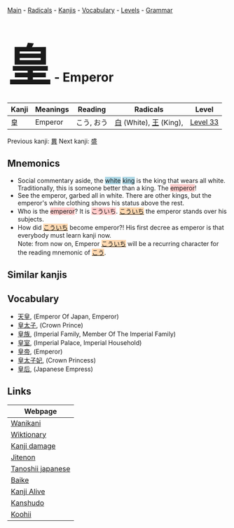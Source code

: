 <style> bigfont {font-size: 100px}</style>
[Main](../README.md) -
[Radicals](../radicals.md) -
[Kanjis](../kanjis.md) -
[Vocabulary](../vocabulary.md) -
[Levels](../levels.md) -
[Grammar](../grammar.md)
# <bigfont> 皇</bigfont> - Emperor 

| Kanji | Meanings | Reading | Radicals | Level |
| --- | --- | --- | --- | --- |
| 皇 | Emperor | こう, おう | [白](../radicals/白.md) (White), [王](../radicals/王.md) (King),  | [Level 33](../levels/wk_level33.md) |

Previous kanji: [異](異.md) Next kanji: [盛](盛.md) 

## Mnemonics
 * Social commentary aside, the <span style="background-color:#ADD8E6"> white</span> <span style="background-color:#ADD8E6"> king</span> is the king that wears all white. Traditionally, this is someone better than a king. The <span style="background-color:#ffcccb"> emperor</span>!
* See the emperor, garbed all in white. There are other kings, but the emperor's white clothing shows his status above the rest.
* Who is the <span style="background-color:#ffcccb"> emperor</span>? It is <span style="background-color:#ffcccb"> こういち</span>. <span style="background-color:#fed8b1"> [こういち]([こう](https://jisho.org/search/こう)いち)</span> the emperor stands over his subjects. 
* How did <span style="background-color:#fed8b1"> [こういち]([こう](https://jisho.org/search/こう)いち)</span> become emperor?! His first decree as emperor is that everybody must learn kanji now.<br />Note: from now on, Emperor <span style="background-color:#fed8b1"> [こういち]([こう](https://jisho.org/search/こう)いち)</span> will be a recurring character for the reading mnemonic of <span style="background-color:#fed8b1"> [こう](https://jisho.org/search/こう)</span>.


## Similar kanjis
 


## Vocabulary
 * [天皇](../vocabulary/皇.md), (Emperor Of Japan, Emperor)
* [皇太子](../vocabulary/皇.md), (Crown Prince)
* [皇族](../vocabulary/皇.md), (Imperial Family, Member Of The Imperial Family)
* [皇室](../vocabulary/皇.md), (Imperial Palace, Imperial Household)
* [皇帝](../vocabulary/皇.md), (Emperor)
* [皇太子妃](../vocabulary/皇.md), (Crown Princess)
* [皇后](../vocabulary/皇.md), (Japanese Empress)



## Links 

| Webpage |
| --- |
| [Wanikani          ](https://www.wanikani.com/kanji/皇) |
| [Wiktionary        ](https://en.wiktionary.org/wiki/皇) |
| [Kanji damage      ](http://www.kanjidamage.com/kanji/search?utf8=✓&q=皇) |
| [Jitenon           ](https://jitenon.com/kanji/皇) |
| [Tanoshii japanese ](https://www.tanoshiijapanese.com/dictionary/kanji.cfm?k=皇) |
| [Baike             ](https://baike.baidu.com/item/皇) |
| [Kanji Alive       ](https://app.kanjialive.com/皇) |
| [Kanshudo          ](https://www.kanshudo.com/searchmn?q=皇) |
| [Koohii            ](https://kanji.koohii.com/study/kanji/皇) |
